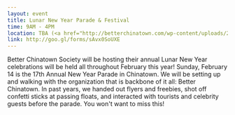 ```yaml
---
layout: event
title: Lunar New Year Parade & Festival
time: 9AM - 4PM
location: TBA (<a href="http://betterchinatown.com/wp-content/uploads/2014/11/Screen-Shot-2014-11-29-at-7.48.10-PM.png">parade route</a>)
link: http://goo.gl/forms/sAvx0SoUXE
---
```

Better Chinatown Society will be hosting their annual Lunar New Year celebrations will be held all throughout February this year! Sunday, February 14 is the 17th Annual New Year Parade in Chinatown. We will be setting up and walking with the organization that is backbone of it all: Better Chinatown. In past years, we handed out flyers and freebies, shot off confetti sticks at passing floats, and interacted with tourists and celebrity guests before the parade. You won't want to miss this!